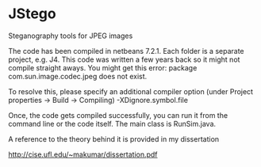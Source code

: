 JStego
======

Steganography tools for JPEG images


The code has been compiled in netbeans 7.2.1. Each folder is a separate project, e.g. J4. 
This code was written a few years back so it might not compile straight aways. You might 
get this error: package com.sun.image.codec.jpeg does not exist. 

To resolve this, please specify an additional compiler option (under Project properties -> Build ->
Compiling)   -XDignore.symbol.file

Once, the code gets compiled successfully, you can run it from the command line or the code itself. The main 
class is RunSim.java. 


A reference to the theory behind it is provided in my dissertation 

http://cise.ufl.edu/~makumar/dissertation.pdf
